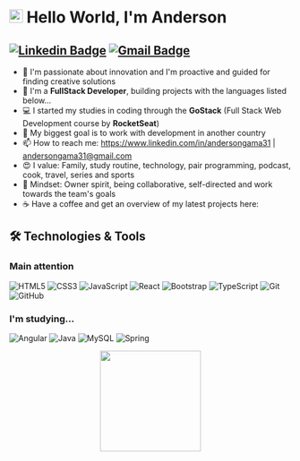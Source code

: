 # <img src="https://github.com/rajput2107/rajput2107/blob/master/Assets/Earth.gif" width="24px"> Hello World, I'm Anderson 

## [![Linkedin Badge](https://img.shields.io/badge/-andersongama31-blue?style=flat-square&logo=Linkedin&logoColor=white&link=https://www.linkedin.com/in/pranjaljain0/)](https://www.linkedin.com/in/andersongama31/) [![Gmail Badge](https://img.shields.io/badge/-andersongama31@gmail.com-c14438?style=flat-square&logo=Gmail&logoColor=white&link=mailto:andersongama31@gmail.com)](mailto:andersongama31@gmail.com)


- 🚀 I'm passionate about innovation and I'm proactive and guided for finding creative solutions
- 🚀 I'm a **FullStack Developer**, building projects with  the languages listed below...
- 💻 I started my studies in coding through the **GoStack** (Full Stack Web Development course by **RocketSeat**)
- 🎯 My biggest goal is to work with development in another country
- 📫 How to reach me: https://www.linkedin.com/in/andersongama31 | andersongama31@gmail.com
- 😍 I value: Family, study routine, technology, pair programming, podcast, cook, travel, series and sports
- 🧠 Mindset: Owner spirit, being collaborative, self-directed and work towards the team's goals
- ☕️ Have a coffee and get an overview of my latest projects here: 

## :hammer_and_wrench: Technologies & Tools

### Main attention

![HTML5](https://img.shields.io/badge/HTML5-E34F26?style=for-the-badge&logo=html5&logoColor=white)
![CSS3](https://img.shields.io/badge/CSS3-1572B6?style=for-the-badge&logo=css3&logoColor=white)
![JavaScript](https://img.shields.io/badge/JavaScript-F7DF1E?style=for-the-badge&logo=javascript&logoColor=black)
![React](https://img.shields.io/badge/React-20232A?style=for-the-badge&logo=react&logoColor=61DAFB)
![Bootstrap](https://img.shields.io/badge/Bootstrap-563D7C?style=for-the-badge&logo=bootstrap&logoColor=white)
![TypeScript](https://img.shields.io/badge/TypeScript-007ACC?style=for-the-badge&logo=typescript&logoColor=white)
![Git](https://img.shields.io/badge/Git-F05032?style=for-the-badge&logo=git&logoColor=white)
![GitHub](https://img.shields.io/badge/GitHub-100000?style=for-the-badge&logo=github&logoColor=white)

### I'm studying...
![Angular](https://img.shields.io/badge/angular-%23DD0031.svg?style=for-the-badge&logo=angular&logoColor=white)
![Java](https://img.shields.io/badge/java-%23ED8B00.svg?style=for-the-badge&logo=java&logoColor=white)
![MySQL](https://img.shields.io/badge/MySQL-00000F?style=for-the-badge&logo=mysql&logoColor=white)
![Spring](https://img.shields.io/badge/spring-%236DB33F.svg?style=for-the-badge&logo=spring&logoColor=white)

<div align="center">
  <a href="https://github.com/AndersonGama31">
  <img height="180em" src="https://github-readme-stats.vercel.app/api/top-langs/?username=AndersonGama31&layout=compact&langs_count=7&theme=dracula"/>
</div>
